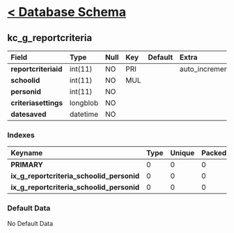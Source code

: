 # [< Database Schema](DatabaseSchema.md) #

## kc\_g\_reportcriteria ##
| **Field** | Type | Null | Key | Default | Extra | Comment |
|:----------|:-----|:-----|:----|:--------|:------|:--------|
| **reportcriteriaid** | int(11) | NO   | PRI |         | auto\_increment |         |
| **schoolid** | int(11) | NO   | MUL |         |       |         |
| **personid** | int(11) | NO   |     |         |       |         |
| **criteriasettings** | longblob | NO   |     |         |       |         |
| **datesaved** | datetime | NO   |     |         |       |         |


### Indexes ###
| **Keyname** | Type | Unique | Packed | Column | Seq | Cardinality | Collation | Null | Comment |
|:------------|:-----|:-------|:-------|:-------|:----|:------------|:----------|:-----|:--------|
| **PRIMARY** | 0    | 0      | 0      | reportcriteriaid | 1   | 0           | A         | 0    | 0       |
| **ix\_g\_reportcriteria\_schoolid\_personid** | 0    | 0      | 0      | schoolid | 1   |             | A         | 0    | 0       |
| **ix\_g\_reportcriteria\_schoolid\_personid** | 0    | 0      | 0      | personid | 2   | 0           | A         | 0    | 0       |


### Default Data ###
No Default Data